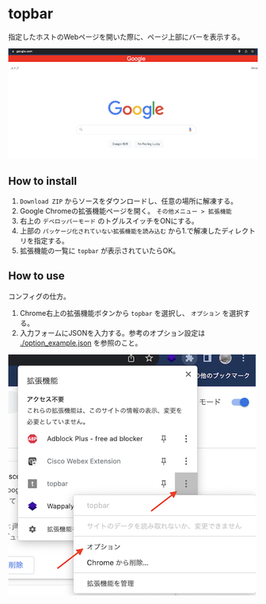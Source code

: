 # topbar

指定したホストのWebページを開いた際に、ページ上部にバーを表示する。

![about](https://github.com/jp7eph/topbar/blob/images/about.png)

## How to install

1. `Download ZIP` からソースをダウンロードし、任意の場所に解凍する。
1. Google Chromeの拡張機能ページを開く。 `その他メニュー > 拡張機能` 
1. 右上の `デベロッパーモード` のトグルスイッチをONにする。
1. 上部の `パッケージ化されていない拡張機能を読み込む` から1.で解凍したディレクトリを指定する。 
1. 拡張機能の一覧に `topbar` が表示されていたらOK。

## How to use

コンフィグの仕方。

1. Chrome右上の拡張機能ボタンから `topbar` を選択し、 `オプション` を選択する。
1. 入力フォームにJSONを入力する。参考のオプション設定は [./option_example.json](./option_example.json) を参照のこと。

![オプションへの行き方](https://github.com/jp7eph/topbar/blob/images/option.png)

